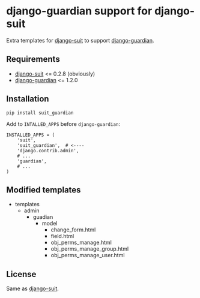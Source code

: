 django-guardian support for django-suit
=======================================

Extra templates for [django-suit](https://github.com/darklow/django-suit) to support [django-guardian](https://github.com/lukaszb/django-guardian).

## Requirements

- [django-suit](https://github.com/darklow/django-suit) <= 0.2.8 (obviously)
- [django-guardian](https://github.com/lukaszb/django-guardian) <= 1.2.0

## Installation

```
pip install suit_guardian
```

Add to `INTALLED_APPS` before `django-guardian`:

```
INSTALLED_APPS = (
    'suit',
    'suit_guardian',  # <----
    'django.contrib.admin',
    # ...
    'guardian',
    # ...
)

```

## Modified templates

- templates
    - admin
        - guadian
            - model
                - change_form.html
                - field.html
                - obj_perms_manage.html
                - obj_perms_manage_group.html
                - obj_perms_manage_user.html


## License

Same as [django-suit](https://github.com/darklow/django-suit).
